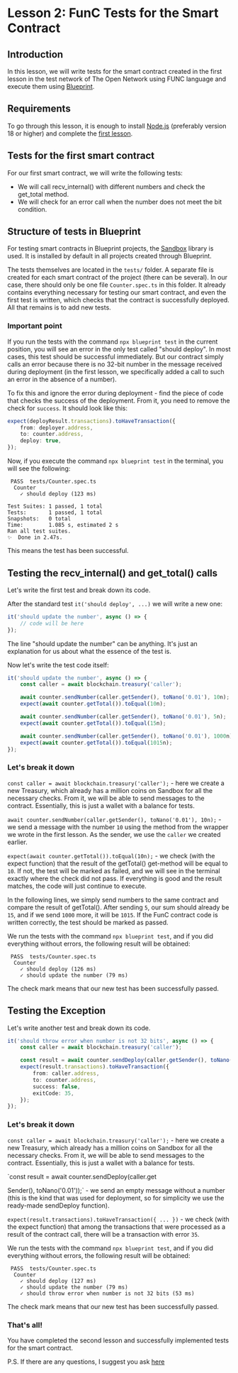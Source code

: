 # Lesson 2: FunC Tests for the Smart Contract
## Introduction

In this lesson, we will write tests for the smart contract created in the first lesson in the test network of The Open Network using FUNC language and execute them using [Blueprint](https://github.com/ton-community/blueprint).

## Requirements

To go through this lesson, it is enough to install [Node.js](https://nodejs.org) (preferably version 18 or higher) and complete the [first lesson](https://github.com/romanovichim/TonFunClessons_ru/blob/main/1lesson/firstlesson.md).

## Tests for the first smart contract

For our first smart contract, we will write the following tests:

- We will call recv_internal() with different numbers and check the get_total method.
- We will check for an error call when the number does not meet the bit condition.

## Structure of tests in Blueprint

For testing smart contracts in Blueprint projects, the [Sandbox](https://github.com/ton-community/sandbox) library is used. It is installed by default in all projects created through Blueprint.

The tests themselves are located in the `tests/` folder. A separate file is created for each smart contract of the project (there can be several). In our case, there should only be one file `Counter.spec.ts` in this folder. It already contains everything necessary for testing our smart contract, and even the first test is written, which checks that the contract is successfully deployed. All that remains is to add new tests.

### Important point

If you run the tests with the command `npx blueprint test` in the current position, you will see an error in the only test called "should deploy". In most cases, this test should be successful immediately. But our contract simply calls an error because there is no 32-bit number in the message received during deployment (in the first lesson, we specifically added a call to such an error in the absence of a number).

To fix this and ignore the error during deployment - find the piece of code that checks the success of the deployment. From it, you need to remove the check for `success`. It should look like this:
```ts
expect(deployResult.transactions).toHaveTransaction({
    from: deployer.address,
    to: counter.address,
    deploy: true,
});
```

Now, if you execute the command `npx blueprint test` in the terminal, you will see the following:
```
 PASS  tests/Counter.spec.ts
  Counter
    ✓ should deploy (123 ms)

Test Suites: 1 passed, 1 total
Tests:       1 passed, 1 total
Snapshots:   0 total
Time:        1.085 s, estimated 2 s
Ran all test suites.
✨  Done in 2.47s.
```

This means the test has been successful.

## Testing the recv_internal() and get_total() calls

Let's write the first test and break down its code.

After the standard test `it('should deploy', ...)` we will write a new one:

```ts
it('should update the number', async () => {
    // code will be here
});
```

The line "should update the number" can be anything. It's just an explanation for us about what the essence of the test is.

Now let's write the test code itself:

```ts
it('should update the number', async () => {
    const caller = await blockchain.treasury('caller');

    await counter.sendNumber(caller.getSender(), toNano('0.01'), 10n);
    expect(await counter.getTotal()).toEqual(10n);

    await counter.sendNumber(caller.getSender(), toNano('0.01'), 5n);
    expect(await counter.getTotal()).toEqual(15n);

    await counter.sendNumber(caller.getSender(), toNano('0.01'), 1000n);
    expect(await counter.getTotal()).toEqual(1015n);
});
```

### Let's break it down

`const caller = await blockchain.treasury('caller');` - here we create a new Treasury, which already has a million coins on Sandbox for all the necessary checks. From it, we will be able to send messages to the contract. Essentially, this is just a wallet with a balance for tests.

`await counter.sendNumber(caller.getSender(), toNano('0.01'), 10n);` - we send a message with the number `10` using the method from the wrapper we wrote in the first lesson. As the sender, we use the `caller` we created earlier.

`expect(await counter.getTotal()).toEqual(10n);` - we check (with the expect function) that the result of the getTotal() get-method will be equal to `10`. If not, the test will be marked as failed, and we will see in the terminal exactly where the check did not pass. If everything is good and the result matches, the code will just continue to execute.

In the following lines, we simply send numbers to the same contract and compare the result of getTotal(). After sending `5`, our sum should already be `15`, and if we send `1000` more, it will be `1015`. If the FunC contract code is written correctly, the test should be marked as passed.

We run the tests with the command `npx blueprint test`, and if you did everything without errors, the following result will be obtained:
```
 PASS  tests/Counter.spec.ts
  Counter
    ✓ should deploy (126 ms)
    ✓ should update the number (79 ms)
```

The check mark means that our new test has been successfully passed.

## Testing the Exception

Let's write another test and break down its code.

```ts
it('should throw error when number is not 32 bits', async () => {
    const caller = await blockchain.treasury('caller');

    const result = await counter.sendDeploy(caller.getSender(), toNano('0.01'));
    expect(result.transactions).toHaveTransaction({
        from: caller.address,
        to: counter.address,
        success: false,
        exitCode: 35,
    });
});
```

### Let's break it down

`const caller = await blockchain.treasury('caller');` - here we create a new Treasury, which already has a million coins on Sandbox for all the necessary checks. From it, we will be able to send messages to the contract. Essentially, this is just a wallet with a balance for tests.

`const result = await counter.sendDeploy(caller.get

Sender(), toNano('0.01'));` - we send an empty message without a number (this is the kind that was used for deployment, so for simplicity we use the ready-made sendDeploy function).

`expect(result.transactions).toHaveTransaction({ ... })` - we check (with the expect function) that among the transactions that were processed as a result of the contract call, there will be a transaction with error `35`.

We run the tests with the command `npx blueprint test`, and if you did everything without errors, the following result will be obtained:
```
 PASS  tests/Counter.spec.ts
  Counter
    ✓ should deploy (127 ms)
    ✓ should update the number (79 ms)
    ✓ should throw error when number is not 32 bits (53 ms)
```

The check mark means that our new test has been successfully passed.

### That's all!

You have completed the second lesson and successfully implemented tests for the smart contract.

P.S. If there are any questions, I suggest you ask [here](https://t.me/ton_learn)
